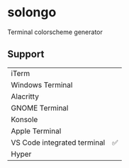 # solongo

Terminal colorscheme generator

## Support

<table>
  <tr>
    <td>iTerm</td>
    <td></td>
  </tr>
  <tr>
    <td>Windows Terminal</td>
    <td></td>
  </tr>
  <tr>
    <td>Alacritty</td>
    <td></td>
  </tr>
  <tr>
    <td>GNOME Terminal</td>
    <td></td>
  </tr>
  <tr>
    <td>Konsole</td>
    <td></td>
  </tr>
  <tr>
    <td>Apple Terminal</td>
    <td></td>
  </tr>
  <tr>
    <td>VS Code integrated terminal</td>
    <td>✅</td>
  </tr>
  <tr>
    <td>Hyper</td>
    <td></td>
  </tr>
</table>
